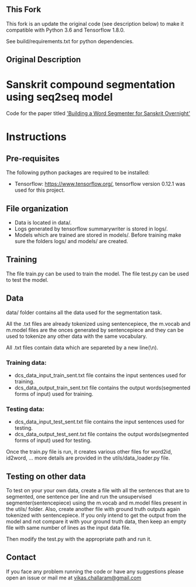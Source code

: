 This Fork
---------

This fork is an update the original code (see description below) to make it compatible with Python 3.6 and Tensorflow 1.8.0.

See build/requirements.txt for python dependencies.

Original Description
--------------------

# Sanskrit compound segmentation using seq2seq model 
Code for the paper titled ['Building a Word Segmenter for Sanskrit Overnight'](https://arxiv.org/abs/1802.06185)

Instructions
============

Pre-requisites
--------------
The following python packages are required to be installed:
* Tensorflow: https://www.tensorflow.org/, tensorflow version 0.12.1 was used for this project. 

File organization
-------------------------------------------
* Data is located in data/.
* Logs generated by tensorflow summarywriter is stored in logs/.
* Models which are trained are stored in models/. Before training make sure the folders logs/ and models/ are created.

Training
--------
The file train.py can be used to train the model.
The file test.py can be used to test the model.

Data
-------------------------------------------
data/ folder contains all the data used for the segmentation task.

All the .txt files are already tokenized using sentencepiece, the m.vocab and m.model files are the onces generated by sentencepiece and they can be used to tokenize any other data with the same vocabulary.

All .txt files contain data which are separeted by a new line(\n).

### Training data: 
* dcs_data_input_train_sent.txt file contains the input sentences used for training. 
* dcs_data_output_train_sent.txt file contains the output words(segmented forms of input) used for training.

### Testing data: 
* dcs_data_input_test_sent.txt file contains the input sentences used for testing. 
* dcs_data_output_test_sent.txt file contains the output words(segmented forms of input) used for testing.

Once the train.py file is run, it creates various other files for word2id, id2word, ... more details are provided in the utils/data_loader.py file.

Testing on other data
-------------------------------------------
To test on your your own data, create a file with all the sentences that are to segmented, one sentence per line and run the unsupervised segmenter(sentencepiece) using the m.vocab and m.model files present in the utils/ folder.
Also, create another file with ground truth outputs again tokenized with sentencepiece.
If you only intend to get the output from the model and not compare it with your ground truth data, then keep an empty file with same number of lines as the input data file.

Then modify the test.py with the appropriate path and run it.

Contact
--------
If you face any problem running the code or have any suggestions please open an issue or mail me at vikas.challaram@gmail.com
